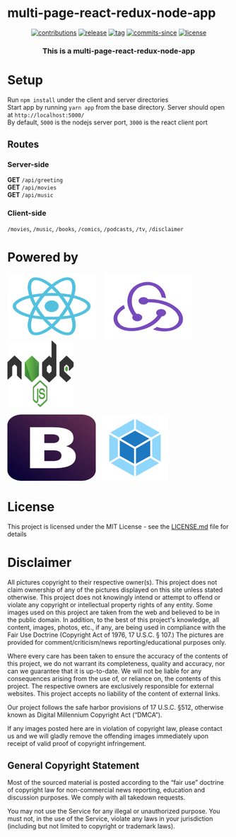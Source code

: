 # multi-page-react-redux-node-app

<p align="center">
  <a href="https://github.com/ridhwaans/boilerstack/issues"><img src="https://img.shields.io/badge/contributions-welcome-brightgreen.svg?style=flat" alt="contributions"></a>
  <a href="https://github.com/ridhwaans/boilerstack/releases/"><img src="https://img.shields.io/github/release/ridhwaans/boilerstack.svg" alt="release"></a>
  <a href="https://github.com/ridhwaans/boilerstack/tags/"><img src="https://img.shields.io/github/tag/ridhwaans/boilerstack.svg" alt="tag"></a>
  <a href="https://github.com/ridhwaans/boilerstack/commit/"><img src="https://img.shields.io/github/commits-since/ridhwaans/boilerstack/v1.0.0.svg" alt="commits-since"></a>
  <a href="https://github.com/ridhwaans/boilerstack/blob/master/LICENSE"><img src="https://img.shields.io/github/license/ridhwaans/boilerstack.svg" alt="license"></a>
</p>

<h3 align="center"> This is a multi-page-react-redux-node-app </h3>

# Setup

Run `npm install` under the client and server directories  
Start app by running `yarn app` from the base directory. Server should open at `http://localhost:5000/`  
By default, `5000` is the nodejs server port, `3000` is the react client port

## Routes

### Server-side

**GET** `/api/greeting`  
**GET** `/api/movies`  
**GET** `/api/music`

### Client-side

`/movies`, `/music`, `/books`, `/comics`, `/podcasts`, `/tv`, `/disclaimer`

# Powered by
<p><img src="media/react-logo.svg" width="200" height="150">&emsp;
	<img src="media/redux-logo.svg" width="200" height="150">&emsp;
	<img src="media/node-logo.svg" width="150" height="150"></p>
<p><img src="media/bootstrap-logo.svg" width="200" height="150">&emsp;<img src="media/webpack-logo.svg" width="150" height="150"></p>

# License

This project is licensed under the MIT License - see the [LICENSE.md](LICENSE.md) file for details

# Disclaimer

All pictures copyright to their respective owner(s). This project does not claim ownership of any of the pictures displayed on this site unless stated otherwise. This project does not knowingly intend or attempt to offend or violate any copyright or intellectual property rights of any entity. Some images used on this project are taken from the web and believed to be in the public domain. In addition, to the best of this project's knowledge, all content, images, photos, etc., if any, are being used in compliance with the Fair Use Doctrine (Copyright Act of 1976, 17 U.S.C. § 107.) The pictures are provided for comment/criticism/news reporting/educational purposes only.

Where every care has been taken to ensure the accuracy of the contents of this project, we do not warrant its completeness, quality and accuracy, nor can we guarantee that it is up-to-date. We will not be liable for any consequences arising from the use of, or reliance on, the contents of this project. The respective owners are exclusively responsible for external websites. This project accepts no liability of the content of external links.

Our project follows the safe harbor provisions of 17 U.S.C. §512, otherwise known as Digital Millennium Copyright Act (“DMCA”).

If any images posted here are in violation of copyright law, please contact us and we will gladly remove the offending images immediately upon receipt of valid proof of copyright infringement.

## General Copyright Statement  
Most of the sourced material is posted according to the “fair use” doctrine of copyright law for non-commercial news reporting, education and discussion purposes. We comply with all takedown requests.

You may not use the Service for any illegal or unauthorized purpose. You must not, in the use of the Service, violate any laws in your jurisdiction (including but not limited to copyright or trademark laws).